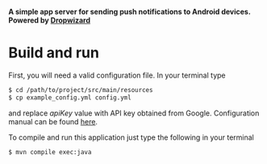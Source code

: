**A simple app server for sending push notifications to Android devices. Powered by [Dropwizard](http://www.dropwizard.io/)**

# Build and run

First, you will need a valid configuration file. In your terminal type
```sh
$ cd /path/to/project/src/main/resources
$ cp example_config.yml config.yml
```
and replace *apiKey* value with API key obtained from Google. Configuration manual can be found [here](http://www.dropwizard.io/manual/configuration.html).

To compile and run this application just type the following in your terminal
```sh
$ mvn compile exec:java
```
